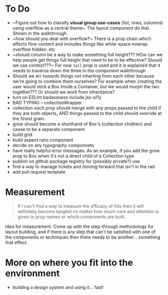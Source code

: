 # To Do

- ~Figure out how to classify **visual group use-cases** (list, rows, columns) using overflow as a central theme~ The layout component do that. Shown in the walkthrough.
- ~how should you deal with overflow?~ There is a prop chain which affects flow content and includes things like white-space nowrap. overflow hidden. etc
- ~should column be a way to make something full height??? HOw can we help people get things full height that need to be to be effective? Should we use context???~ For now `tall` prop is used and it is explained that it needs to traverse down the three in the component walkthrough
- Should we err towards things not inherting from each other because we're going to combine them ourselves? For example when creating the user would stick a Box inside a Container, but we would morph the two together??? Or should we work from inheritance?
- turn on ESLInt badassness include jsx-a11y
- BAD TYPING – collectionWrapper
- collection _each_ prop should merge with any props passed to the child if they are both objects, AND things passed to the child should override at the finest grain.
- grow should become a shorthand of Box's (collection chidlren) and cease to be a separate component
- build grid
- build aspect ratio component
- decide on any typography componnets
- have really helpful error messages. As an example, if you add the grow prop to Box when it's not a direct child of a Collection type
- publish on github package registry for (possibly private?) use
- find a way to manage tickets and moving forward that isn't in the rad
- add pull request template

# Measurement

> If I can't find a way to measure the efficacy of this then it will definitely become tangled no matter how much care and attention is given to prop names or which components are built.

Idea for measurement. Come up with the step-through methodology for layout building, and if there is any step that can't be satisfied with one of the components or techniques then there needs to be another... something that effect.

# More on where you fit into the environment

- building a design system and using it... fast!
